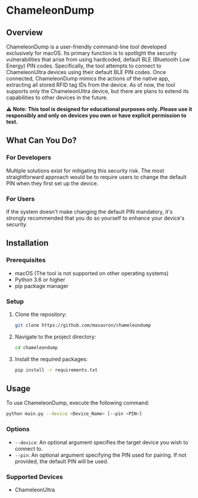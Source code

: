 # ChameleonDump

## Overview

ChameleonDump is a user-friendly command-line tool developed exclusively for
macOS. Its primary function is to spotlight the security vulnerabilities that
arise from using hardcoded, default BLE (Bluetooth Low Energy) PIN codes.
Specifically, the tool attempts to connect to ChameleonUltra devices using their
default BLE PIN codes. Once connected, ChameleonDump mimics the actions of the
native app, extracting all stored RFID tag IDs from the device. As of now, the
tool supports only the ChameleonUltra device, but there are plans to extend its
capabilities to other devices in the future.

**⚠️ Note: This tool is designed for educational purposes only. Please use it
responsibly and only on devices you own or have explicit permission to test.**

## What Can You Do?

### For Developers

Multiple solutions exist for mitigating this security risk. The most
straightforward approach would be to require users to change the default PIN
when they first set up the device.

### For Users

If the system doesn't make changing the default PIN mandatory, it's strongly
recommended that you do so yourself to enhance your device's security.

## Installation

### Prerequisites

- macOS (The tool is not supported on other operating systems)
- Python 3.6 or higher
- pip package manager

### Setup

1. Clone the repository:
   ```bash
   git clone https://github.com/masasron/chameleondump
   ```

2. Navigate to the project directory:
   ```bash
   cd chameleondump
   ```

3. Install the required packages:
   ```bash
   pip install -r requirements.txt
   ```

## Usage

To use ChameleonDump, execute the following command:

```bash
python main.py --device <Device_Name> [--pin <PIN>]
```

### Options

- `--device`: An optional argument specifies the target device you wish to
  connect to.
- `--pin`: An optional argument specifying the PIN used for pairing. If not
  provided, the default PIN will be used.

### Supported Devices

- ChameleonUltra
